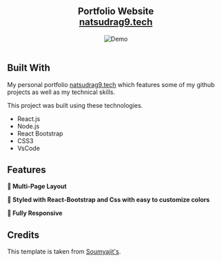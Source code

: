 <h2 align="center">
  Portfolio Website<br/>
  <a href="https://natsudrag9.github.io/portfolio-main/" target="_blank">natsudrag9.tech</a>
</h2>
<div align="center">
  <img alt="Demo" src="./Images/readme-img1.png" />
</div>

<br/>

## Built With

My personal portfolio <a href="https://natsudrag9.github.io/portfolio-main/" target="_blank">natsudrag9.tech</a> which features some of my github projects as well as my technical skills.<br/>

This project was built using these technologies.

- React.js
- Node.js
- React Bootstrap
- CSS3
- VsCode

## Features

**📖 Multi-Page Layout**

**🎨 Styled with React-Bootstrap and Css with easy to customize colors**

**📱 Fully Responsive**

## Credits

This template is taken from [Soumyajit's](https://github.com/soumyajit4419/Portfolio).
